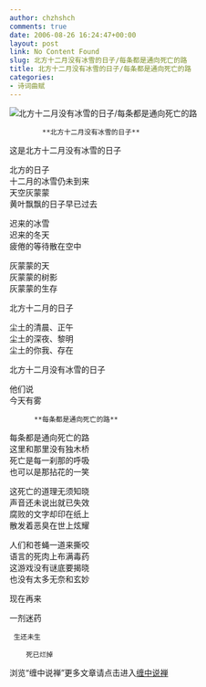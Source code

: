 ```yaml
---
author: chzhshch
comments: true
date: 2006-08-26 16:24:47+00:00
layout: post
link: No Content Found
slug: 北方十二月没有冰雪的日子/每条都是通向死亡的路
title: 北方十二月没有冰雪的日子/每条都是通向死亡的路
categories:
- 诗词曲赋
---
```


			

                                                                    

![北方十二月没有冰雪的日子/每条都是通向死亡的路](http://simg.sinajs.cn/blog7style/images/common/sg_trans.gif)

                                                                    

                                                                      
            **北方十二月没有冰雪的日子**

这是北方十二月没有冰雪的日子

北方的日子  
十二月的冰雪仍未到来  
天空灰蒙蒙  
黄叶飘飘的日子早已过去

迟来的冰雪  
迟来的冬天  
疲倦的等待散在空中

灰蒙蒙的天  
灰蒙蒙的树影  
灰蒙蒙的生存

北方十二月的日子

尘土的清晨、正午  
尘土的深夜、黎明  
尘土的你我、存在

北方十二月没有冰雪的日子

他们说  
今天有雾

          **每条都是通向死亡的路**

每条都是通向死亡的路  
这里和那里没有独木桥  
死亡是每一刹那的呼吸  
也可以是那拈花的一笑

这死亡的道理无须知晓  
声音还未说出就已失效  
腐败的文字却印在纸上  
散发着恶臭在世上炫耀

人们和苍蝇一道来撕咬  
语言的死肉上布满毒药  
这游戏没有谜底要揭晓  
也没有太多无奈和玄妙

现在再来

  一剂迷药

     生还未生

        死已烂掉

浏览“缠中说禅”更多文章请点击进入[缠中说禅](http://blog.sina.com.cn/m/chzhshch)
